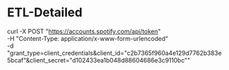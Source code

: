 # ETL-Detailed

curl -X POST "https://accounts.spotify.com/api/token" \
-H "Content-Type: application/x-www-form-urlencoded" \
-d "grant_type=client_credentials&client_id="c2b7365f960a4e129d7762b383e5bcaf"&client_secret="d102433ea1b048d88604686e3c9110bc""